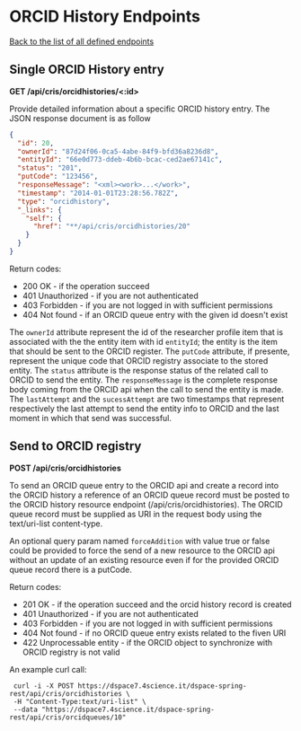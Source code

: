 # ORCID History Endpoints
[Back to the list of all defined endpoints](endpoints.md)

## Single ORCID History entry
**GET /api/cris/orcidhistories/<:id>**

Provide detailed information about a specific ORCID history entry. The JSON response document is as follow
```json
{
  "id": 20,
  "ownerId": "87d24f06-0ca5-4abe-84f9-bfd36a8236d8",
  "entityId": "66e0d773-ddeb-4b6b-bcac-ced2ae67141c",
  "status": "201",
  "putCode": "123456",
  "responseMessage": "<xml><work>...</work>",
  "timestamp": "2014-01-01T23:28:56.782Z", 
  "type": "orcidhistory",
  "_links": {
    "self": {
      "href": "**/api/cris/orcidhistories/20"
    }
  }
}
```

Return codes:
* 200 OK - if the operation succeed
* 401 Unauthorized - if you are not authenticated
* 403 Forbidden - if you are not logged in with sufficient permissions
* 404 Not found - if an ORCID queue entry with the given id doesn't exist

The `ownerId` attribute represent the id of the researcher profile item that is associated with the the entity item with id `entityId`; the entity is the item that should be sent to the ORCID register. The `putCode` attribute, if presente, represent the unique code that ORCID registry associate to the stored entity. The `status` attribute is the response status of the related call to ORCID to send the entity. The `responseMessage` is the complete response body coming from the ORCID api when the call to send the entity is made. The `lastAttempt` and the `sucessAttempt` are two timestamps that represent respectively the last attempt to send the entity info to ORCID and the last moment in which that send was successful.

## Send to ORCID registry
**POST /api/cris/orcidhistories**

To send an ORCID queue entry to the ORCID api and create a record into the ORCID history a reference of an ORCID queue record must be posted to the ORCID history resource endpoint (/api/cris/orcidhistories). The ORCID queue record must be supplied as URI in the request body using the text/uri-list content-type.

An optional query param named `forceAddition` with value true or false could be provided to force the send of a new resource to the ORCID api without an update of an existing resource even if for the provided ORCID queue record there is a putCode.

Return codes:
* 201 OK - if the operation succeed and the orcid history record is created
* 401 Unauthorized - if you are not authenticated
* 403 Forbidden - if you are not logged in with sufficient permissions
* 404 Not found - if no ORCID queue entry exists related to the fiven URI
* 422 Unprocessable entity - if the ORCID object to synchronize with ORCID registry is not valid

An example curl call:
```
 curl -i -X POST https://dspace7.4science.it/dspace-spring-rest/api/cris/orcidhistories \
 -H "Content-Type:text/uri-list" \
 --data "https://dspace7.4science.it/dspace-spring-rest/api/cris/orcidqueues/10"
```
